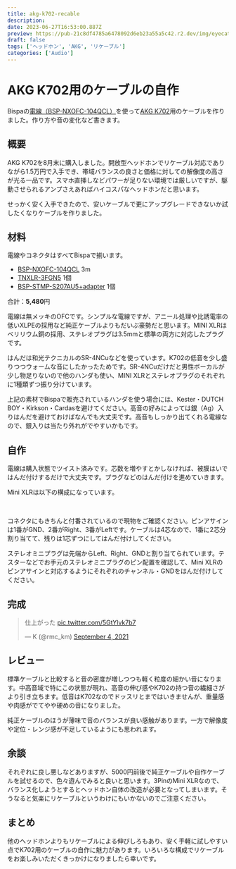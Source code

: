 ```yaml
---
title: akg-k702-recable
description: 
date: 2023-06-27T16:53:00.887Z
preview: https://pub-21c8df4785a6478092d6eb23a55a5c42.r2.dev/img/eyecatch/akg720_recabled.webp
draft: false
tags: ['ヘッドホン', 'AKG', 'リケーブル']
categories: ['Audio']
---
```


# AKG K702用のケーブルの自作

<p>Bispaの<a href="https://draft.blogger.com/blog/post/edit/3231669075263956300/3283107253844806817#">電線（BSP-NXOFC-104QCL）</a>を使って<a href="https://draft.blogger.com/blog/post/edit/3231669075263956300/3283107253844806817#">AKG K702</a>用のケーブルを作りました。作り方や音の変化など書きます。</p><h2 id="h9707d3a59a">概要</h2><p>AKG K702を8月末に購入しました。開放型ヘッドホンでリケーブル対応でありながら1.5万円で入手でき、帯域バランスの良さと価格に対しての解像度の高さが光る一品です。スマホ直挿しなどパワーが足りない環境では厳しいですが、駆動させられるアンプさえあればハイコスパなヘッドホンだと思います。</p><p>せっかく安く入手できたので、安いケーブルで更にアップグレードできないか試したくなりケーブルを作りました。</p><h2 id="h59c0294b52">材料</h2><p>電線やコネクタはすべてBispaで揃います。</p><ul><li><a href="https://draft.blogger.com/blog/post/edit/3231669075263956300/3283107253844806817#">BSP-NXOFC-104QCL</a>&nbsp;3m</li><li><a href="https://draft.blogger.com/blog/post/edit/3231669075263956300/3283107253844806817#">TNXLR-3FGN5</a>&nbsp;1個</li><li><a href="https://draft.blogger.com/blog/post/edit/3231669075263956300/3283107253844806817#">BSP-STMP-S207AU5+adapter</a>&nbsp;1個</li></ul><p>合計：<strong>5,480</strong>円</p><p>電線は無メッキのOFCです。シンプルな電線ですが、アニール処理や比誘電率の低いXLPEの採用など純正ケーブルよりもだいぶ豪勢だと思います。MINI XLRはベリリウム銅の採用、ステレオプラグは3.5mmと標準の両方に対応したプラグです。</p><p>はんだは和光テクニカルのSR-4NCuなどを使っています。K702の低音を少し盛りつつウォームな音にしたかったためです。SR-4NCuだけだと男性ボーカルが少し物足りないので他のハンダも使い、MINI XLRとステレオプラグのそれぞれに1種類ずつ振り分けています。</p><p>上記の素材でBispaで販売されているハンダを使う場合には、Kester・DUTCH BOY・Kirkson・Cardasを避けてください。高音の好みによっては銀（Ag）入りはんだを避けておけばなんでも大丈夫です。高音もしっかり出てくれる電線なので、銀入りは当たり外れがでやすいかもです。</p><h2 id="h9299695b4e">自作</h2><p>電線は購入状態でツイスト済みです。芯数を増やすとかしなければ、被膜はいではんだ付けするだけで大丈夫です。プラグなどのはんだ付けを進めていきます。</p><p>Mini XLRは以下の構成になっています。</p><p><br></p><p>コネクタにもきちんと付番されているので現物をご確認ください。ピンアサインは1番がGND、2番がRight、3番がLeftです。ケーブルは4芯なので、1番に2芯分割り当てて、残りは1芯ずつにしてはんだ付けしてください。</p><p>ステレオミニプラグは先端からLeft、Right、GNDと割り当てられています。テスターなどでお手元のステレオミニプラグのピン配置を確認して、Mini XLRのピンアサインと対応するようにそれぞれのチャンネル・GNDをはんだ付けしてください。</p><h2 id="hde965b176a">完成</h2><blockquote><p>仕上がった <a href="http://pic.twitter.com/5GtYlvk7b7">pic.twitter.com/5GtYlvk7b7</a></p><p>— K (@rmc_km) <a href="https://draft.blogger.com/blog/post/edit/3231669075263956300/3283107253844806817#">September 4, 2021</a></p></blockquote><h2 id="habecbf1f8d">レビュー</h2><p>標準ケーブルと比較すると音の密度が増しつつも軽く粒度の細かい音になります。中高音域で特にこの状態が現れ、高音の伸び感やK702の持つ音の繊細さがより引き立ちます。低音はK702なのでドッスリとまではいきませんが、重量感や肉感がでてやや硬めの音になりました。</p><p>純正ケーブルのほうが薄味で音のバランスが良い感触があります。一方で解像度や定位・レンジ感が不足しているようにも思われます。</p><h2 id="h9710ffdf15">余談</h2><p>それぞれに良し悪しなどありますが、5000円前後で純正ケーブルや自作ケーブルを試せるので、色々遊んでみると良いと思います。3PinのMini XLRなので、バランス化しようとするとヘッドホン自体の改造が必要となってしまいます。そうなると気楽にリケーブルというわけにもいかないのでご注意ください。</p><h2 id="ha214098e44">まとめ</h2><p>他のヘッドホンよりもリケーブルによる伸びしろもあり、安く手軽に試しやすい点でK702用のケーブルの自作に魅力があります。いろいろな構成でリケーブルをお楽しみいただくきっかけになりましたら幸いです。</p>

